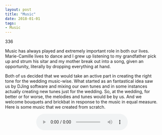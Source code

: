 ```yaml
---
layout: post
title: "Music"
date: 2018-01-01
tags: 
- Music
---
```


336

Music has always played and extremely important role in both our lives. Marie-Camille lives to dance and I grew up listening to my grandfather pick up and strum his sitar and my mother break out into a song, given an opportunity, literally by dropping everything at hand. 

Both of us decided that we would take an active part in creating the right tone for the wedding music-wise. What started as an fantastical idea saw us by DJing software and mixing our own tunes and in some instances actually creating new tunes just for the wedding. So, at the wedding, for better or for worse, the melodies and tunes would be by us. And we welcome bouquets and brickbat in response to the music in equal measure. Here is some music that we created from scratch.

<center>
<audio controls>
 <source src="http://www.aniket.co.uk/b/MWA/Electic_Beat.m4a"
         type='audio/mp4'>
 <!-- The next two lines are only executed if the browser doesn't support MP4 files -->
 <source src="http://www.aniket.co.uk/b/MWA/Electic_Beat.mp3"
         type='audio/ogg; codecs=vorbis'>
 <!-- The next line will only be executed if the browser doesn't support the <audio> tag-->
 <p>Your user agent does not support the HTML5 Audio element.</p>
</audio>

</center>

